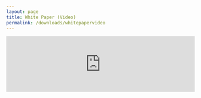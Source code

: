```yaml
---
layout: page
title: White Paper (Video)
permalink: /downloads/whitepapervideo
---
```


<iframe src="https://www.youtube.com/embed/8UXGMudloTM" frameborder="0" allow="autoplay; encrypted-media" allowfullscreen style="width:100%; height: auto; padding-top: 56.25%l"></iframe>

